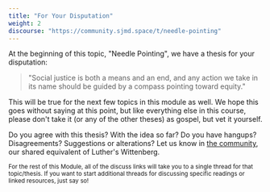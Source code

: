 ```yaml
---
title: "For Your Disputation"
weight: 2
discourse: "https://community.sjmd.space/t/needle-pointing"
---
```


At the beginning of this topic, "Needle Pointing", we have a thesis for your disputation:

> "Social justice is both a means and an end, and any action we take in its name should be guided by a compass pointing toward equity."

This will be true for the next few topics in this module as well. We hope this goes without saying at this point, but like everything else in this course, please don't take it (or any of the other theses) as gospel, but vet it yourself.

Do you agree with this thesis? With the idea so far? Do you have hangups? Disagreements? Suggestions or alterations? Let us know in [the community](https://community.sjmd.space/c/course/module-5), our shared equivalent of Luther's Wittenberg.

<small>For the rest of this Module, all of the discuss links will take you to a single thread for that topic/thesis. If you want to start additional threads for discussing specific readings or linked resources, just say so!</small>

